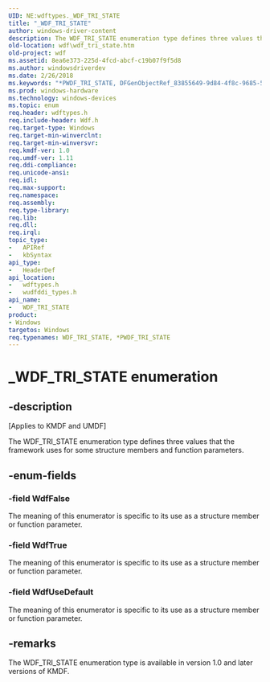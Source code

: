 ```yaml
---
UID: NE:wdftypes._WDF_TRI_STATE
title: "_WDF_TRI_STATE"
author: windows-driver-content
description: The WDF_TRI_STATE enumeration type defines three values that the framework uses for some structure members and function parameters.
old-location: wdf\wdf_tri_state.htm
old-project: wdf
ms.assetid: 8ea6e373-225d-4fcd-abcf-c19b07f9f5d8
ms.author: windowsdriverdev
ms.date: 2/26/2018
ms.keywords: "*PWDF_TRI_STATE, DFGenObjectRef_83855649-9d84-4f8c-9685-5e5321209b4d.xml, PWDF_TRI_STATE, PWDF_TRI_STATE enumeration pointer, WDF_TRI_STATE, WDF_TRI_STATE enumeration, WdfFalse, WdfTrue, WdfUseDefault, _WDF_TRI_STATE, kmdf.wdf_tri_state, wdf.wdf_tri_state, wdftypes/PWDF_TRI_STATE, wdftypes/WDF_TRI_STATE, wdftypes/WdfFalse, wdftypes/WdfTrue, wdftypes/WdfUseDefault, wudfddi_types/PWDF_TRI_STATE, wudfddi_types/WDF_TRI_STATE, wudfddi_types/WdfFalse, wudfddi_types/WdfTrue, wudfddi_types/WdfUseDefault"
ms.prod: windows-hardware
ms.technology: windows-devices
ms.topic: enum
req.header: wdftypes.h
req.include-header: Wdf.h
req.target-type: Windows
req.target-min-winverclnt: 
req.target-min-winversvr: 
req.kmdf-ver: 1.0
req.umdf-ver: 1.11
req.ddi-compliance: 
req.unicode-ansi: 
req.idl: 
req.max-support: 
req.namespace: 
req.assembly: 
req.type-library: 
req.lib: 
req.dll: 
req.irql: 
topic_type:
-	APIRef
-	kbSyntax
api_type:
-	HeaderDef
api_location:
-	wdftypes.h
-	wudfddi_types.h
api_name:
-	WDF_TRI_STATE
product:
- Windows
targetos: Windows
req.typenames: WDF_TRI_STATE, *PWDF_TRI_STATE
---
```


# _WDF_TRI_STATE enumeration


## -description


<p class="CCE_Message">[Applies to KMDF and UMDF]

The WDF_TRI_STATE enumeration type defines three values that the framework uses for some structure members and function parameters.


## -enum-fields




### -field WdfFalse

The meaning of this enumerator is specific to its use as a structure member or function parameter.


### -field WdfTrue

The meaning of this enumerator is specific to its use as a structure member or function parameter.


### -field WdfUseDefault

The meaning of this enumerator is specific to its use as a structure member or function parameter.


## -remarks



The WDF_TRI_STATE enumeration type is available in version 1.0 and later versions of KMDF.



